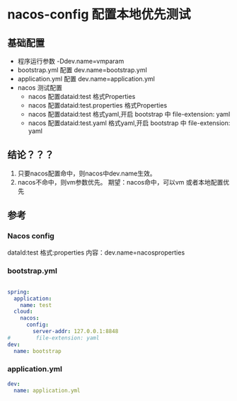 # nacos-config 配置本地优先测试

## 基础配置
- 程序运行参数 -Ddev.name=vmparam
- bootstrap.yml 配置 dev.name=bootstrap.yml
- application.yml 配置 dev.name=application.yml
- nacos 测试配置
  - nacos 配置dataid:test  格式Properties
  - nacos 配置dataid:test.properties  格式Properties
  - nacos 配置dataid:test  格式yaml,开启 bootstrap 中 file-extension: yaml
  - nacos 配置dataid:test.yaml  格式yaml,开启 bootstrap 中 file-extension: yaml

## 结论？？？
1. 只要nacos配置命中，则nacos中dev.name生效。
2. nacos不命中，则vm参数优先。
期望：nacos命中，可以vm 或者本地配置优先

## 参考
### Nacos config
dataId:test
格式:properties
内容：dev.name=nacosproperties

### bootstrap.yml
```yml

spring:
  application:
    name: test
  cloud:
    nacos:
      config:
        server-addr: 127.0.0.1:8848
#        file-extension: yaml
dev:
  name: bootstrap
```
### application.yml
```yml
dev:
  name: application.yml
```